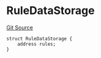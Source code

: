 # RuleDataStorage
[Git Source](https://github.com/thrackle-io/tron/blob/845c12315ef4ac1a6cc2b1c3212b2b372da974eb/src/protocol/economic/ruleProcessor/RuleProcessorDiamondLib.sol)


```solidity
struct RuleDataStorage {
    address rules;
}
```

